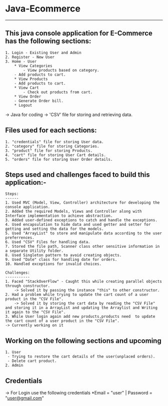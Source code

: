 # Java-Ecommerce
----------------
 
This java console application for E-Commerce has the following sections:
------------------------------------------------------------------------
    1. Login - Existing User and Admin
    2. Register - New User
    3. Home - User
        * View Categories 
            - View products based on category.
	    - Add products to cart.
        * View Products 
	    - Add products to cart.
        * View Cart 
            - Check out products from cart.
        * View Order 
	    - Generate Order bill.
        * Logout
 
-> Java for coding 
-> 'CSV' file for storing and retrieving data.
 
Files used for each sections:
-----------------------------
    1. "credentials" file for storing User data.
    2. "category" file for storing Categories.
    3. "product" file for storing Products.
    4. "cart" file for storing User Cart details.
    5. "orders" file for storing User Order details.
 
 
Steps used and challenges faced to build this application:-
-----------------------------------------------------------
 
    Steps:
    ------
    1. Used MVC (Model, View, Controller) architecture for developing the console application.
    2. Added the required Models, Views and Controller along with Interface implementation to achieve abstraction.
    3. Added user-defined exceptions to catch and handle the exceptions.
    4. Used encapsulation to hide data and used getter and setter for getting and setting the data for the models.
    5. Used "ArrayList" to store and manipulate data according to the user preferrences.
    6. Used "CSV" Files for handling data.
    7. Stored the file path, Scanner class other sensitive information in a separate Utility folder.
    8. Used Singleton pattern to avoid creating objects.
    9. Used "Date" class for handling date for orders.
    10. Handled exceptions for invalid choices.
 
    Challenges:
    -----------
    1. Faced "StackOverFlow" - Caught this while creating parallel objects through constructor.
        -> Solved it by passing the instance "this" to other constructor.
    2. Had a problem while trying to update the cart count of a user product in the "CSV File".
        -> Solved it by storing the cart data by reading the "CSV File" and storing it in a ArrayList and updating the Arraylist and Writing it again to the "CSV File".
    3. While User login again add new products,products need  to update the cart count of a user product in the "CSV File".
	-> Currently working on it
 
 
Working on the following sections and upcoming
----------------------------------------------
    1. User
	 - Trying to restore the cart details of the user(unplaced orders).
	 - Delete cart product.
    2. Admin 
 
Credentials 
-----------
  -> For Login use the following credentials
      *Email = "user" | Password = "user@gmail.com"
